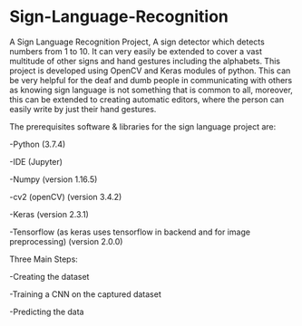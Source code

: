 # Sign-Language-Recognition
A Sign Language Recognition Project, A sign detector which detects numbers from 1 to 10. It can very easily be extended to cover a vast multitude of other signs and hand gestures including the alphabets. This project is developed using OpenCV and Keras modules of python. This can be very helpful for the deaf and dumb people in communicating with others as knowing sign language is not something that is common to all, moreover, this can be extended to creating automatic editors, where the person can easily write by just their hand gestures. 

The prerequisites software & libraries for the sign language project are:

-Python (3.7.4)

-IDE (Jupyter)

-Numpy (version 1.16.5)

-cv2 (openCV) (version 3.4.2)

-Keras (version 2.3.1)

-Tensorflow (as keras uses tensorflow in backend and for image preprocessing) (version 2.0.0)



Three Main Steps:

-Creating the dataset

-Training a CNN on the captured dataset

-Predicting the data




